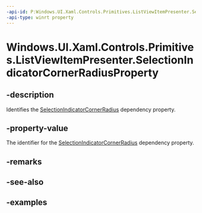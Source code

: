 ```yaml
---
-api-id: P:Windows.UI.Xaml.Controls.Primitives.ListViewItemPresenter.SelectionIndicatorCornerRadiusProperty
-api-type: winrt property
---
```


# Windows.UI.Xaml.Controls.Primitives.ListViewItemPresenter.SelectionIndicatorCornerRadiusProperty

<!--
public static Windows.UI.Xaml.DependencyProperty SelectionIndicatorCornerRadiusProperty { get; }
-->


## -description

Identifies the [SelectionIndicatorCornerRadius](listviewitempresenter_selectionindicatorcornerradius.md) dependency property.

## -property-value

The identifier for the [SelectionIndicatorCornerRadius](listviewitempresenter_selectionindicatorcornerradius.md) dependency property.

## -remarks

## -see-also

## -examples


